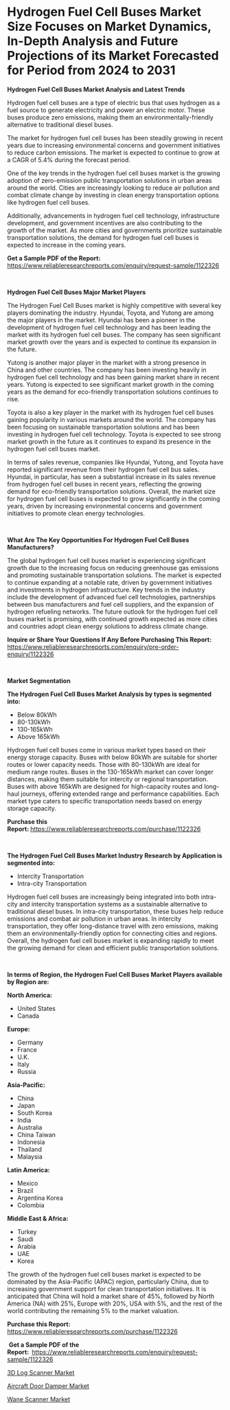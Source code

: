 <p><h1>Hydrogen Fuel Cell Buses Market Size Focuses on Market Dynamics, In-Depth Analysis and Future Projections of its Market Forecasted for Period from 2024 to 2031</h1></p><p><strong>Hydrogen Fuel Cell Buses Market Analysis and Latest Trends</strong></p>
<p><p>Hydrogen fuel cell buses are a type of electric bus that uses hydrogen as a fuel source to generate electricity and power an electric motor. These buses produce zero emissions, making them an environmentally-friendly alternative to traditional diesel buses. </p><p>The market for hydrogen fuel cell buses has been steadily growing in recent years due to increasing environmental concerns and government initiatives to reduce carbon emissions. The market is expected to continue to grow at a CAGR of 5.4% during the forecast period.</p><p>One of the key trends in the hydrogen fuel cell buses market is the growing adoption of zero-emission public transportation solutions in urban areas around the world. Cities are increasingly looking to reduce air pollution and combat climate change by investing in clean energy transportation options like hydrogen fuel cell buses.</p><p>Additionally, advancements in hydrogen fuel cell technology, infrastructure development, and government incentives are also contributing to the growth of the market. As more cities and governments prioritize sustainable transportation solutions, the demand for hydrogen fuel cell buses is expected to increase in the coming years.</p></p>
<p><strong>Get a Sample PDF of the Report:&nbsp;</strong> <a href="https://www.reliableresearchreports.com/enquiry/request-sample/1122326">https://www.reliableresearchreports.com/enquiry/request-sample/1122326</a></p>
<p>&nbsp;</p>
<p><strong>Hydrogen Fuel Cell Buses Major Market Players</strong></p>
<p><p>The Hydrogen Fuel Cell Buses market is highly competitive with several key players dominating the industry. Hyundai, Toyota, and Yutong are among the major players in the market. Hyundai has been a pioneer in the development of hydrogen fuel cell technology and has been leading the market with its hydrogen fuel cell buses. The company has seen significant market growth over the years and is expected to continue its expansion in the future.</p><p>Yutong is another major player in the market with a strong presence in China and other countries. The company has been investing heavily in hydrogen fuel cell technology and has been gaining market share in recent years. Yutong is expected to see significant market growth in the coming years as the demand for eco-friendly transportation solutions continues to rise.</p><p>Toyota is also a key player in the market with its hydrogen fuel cell buses gaining popularity in various markets around the world. The company has been focusing on sustainable transportation solutions and has been investing in hydrogen fuel cell technology. Toyota is expected to see strong market growth in the future as it continues to expand its presence in the hydrogen fuel cell buses market.</p><p>In terms of sales revenue, companies like Hyundai, Yutong, and Toyota have reported significant revenue from their hydrogen fuel cell bus sales. Hyundai, in particular, has seen a substantial increase in its sales revenue from hydrogen fuel cell buses in recent years, reflecting the growing demand for eco-friendly transportation solutions. Overall, the market size for hydrogen fuel cell buses is expected to grow significantly in the coming years, driven by increasing environmental concerns and government initiatives to promote clean energy technologies.</p></p>
<p>&nbsp;</p>
<p><strong>What Are The Key Opportunities For Hydrogen Fuel Cell Buses Manufacturers?</strong></p>
<p><p>The global hydrogen fuel cell buses market is experiencing significant growth due to the increasing focus on reducing greenhouse gas emissions and promoting sustainable transportation solutions. The market is expected to continue expanding at a notable rate, driven by government initiatives and investments in hydrogen infrastructure. Key trends in the industry include the development of advanced fuel cell technologies, partnerships between bus manufacturers and fuel cell suppliers, and the expansion of hydrogen refueling networks. The future outlook for the hydrogen fuel cell buses market is promising, with continued growth expected as more cities and countries adopt clean energy solutions to address climate change.</p></p>
<p><strong>Inquire or Share Your Questions If Any Before Purchasing This Report:</strong> <a href="https://www.reliableresearchreports.com/enquiry/pre-order-enquiry/1122326">https://www.reliableresearchreports.com/enquiry/pre-order-enquiry/1122326</a></p>
<p>&nbsp;</p>
<p><strong>Market Segmentation</strong></p>
<p><strong>The Hydrogen Fuel Cell Buses Market Analysis by types is segmented into:</strong></p>
<p><ul><li>Below 80kWh</li><li>80-130kWh</li><li>130-165kWh</li><li>Above 165kWh</li></ul></p>
<p><p>Hydrogen fuel cell buses come in various market types based on their energy storage capacity. Buses with below 80kWh are suitable for shorter routes or lower capacity needs. Those with 80-130kWh are ideal for medium range routes. Buses in the 130-165kWh market can cover longer distances, making them suitable for intercity or regional transportation. Buses with above 165kWh are designed for high-capacity routes and long-haul journeys, offering extended range and performance capabilities. Each market type caters to specific transportation needs based on energy storage capacity.</p></p>
<p><strong>Purchase this Report:&nbsp;</strong><a href="https://www.reliableresearchreports.com/purchase/1122326">https://www.reliableresearchreports.com/purchase/1122326</a></p>
<p>&nbsp;</p>
<p><strong>The Hydrogen Fuel Cell Buses Market Industry Research by Application is segmented into:</strong></p>
<p><ul><li>Intercity Transportation</li><li>Intra-city Transportation</li></ul></p>
<p><p>Hydrogen fuel cell buses are increasingly being integrated into both intra-city and intercity transportation systems as a sustainable alternative to traditional diesel buses. In intra-city transportation, these buses help reduce emissions and combat air pollution in urban areas. In intercity transportation, they offer long-distance travel with zero emissions, making them an environmentally-friendly option for connecting cities and regions. Overall, the hydrogen fuel cell buses market is expanding rapidly to meet the growing demand for clean and efficient public transportation solutions.</p></p>
<p>&nbsp;</p>
<p><strong>In terms of Region, the Hydrogen Fuel Cell Buses Market Players available by Region are:</strong></p>
<p>
    <p> <strong> North America: </strong>
        <ul>
            <li>United States</li>
            <li>Canada</li>
        </ul>
        </p> 
    <p> <strong> Europe: </strong>
        <ul>
            <li>Germany</li>
            <li>France</li>
            <li>U.K.</li>
            <li>Italy</li>
            <li>Russia</li>
        </ul>
        </p> 
    <p> <strong> Asia-Pacific: </strong>
        <ul>
            <li>China</li>
            <li>Japan</li>
            <li>South Korea</li>
            <li>India</li>
            <li>Australia</li>
            <li>China Taiwan</li>
            <li>Indonesia</li>
            <li>Thailand</li>
            <li>Malaysia</li>
        </ul>
        </p> 
    <p> <strong> Latin America: </strong>
        <ul>
            <li>Mexico</li>
            <li>Brazil</li>
            <li>Argentina Korea</li>
            <li>Colombia</li>
        </ul>
        </p> 
    <p> <strong> Middle East & Africa: </strong>
        <ul>
            <li>Turkey</li>
            <li>Saudi</li>
            <li>Arabia</li>
            <li>UAE</li>
            <li>Korea</li>
        </ul>
    </p>
    </p>
<p><p>The growth of the hydrogen fuel cell buses market is expected to be dominated by the Asia-Pacific (APAC) region, particularly China, due to increasing government support for clean transportation initiatives. It is anticipated that China will hold a market share of 45%, followed by North America (NA) with 25%, Europe with 20%, USA with 5%, and the rest of the world contributing the remaining 5% to the market valuation.</p></p>
<p><strong>Purchase this Report: </strong><a href="https://www.reliableresearchreports.com/purchase/1122326">https://www.reliableresearchreports.com/purchase/1122326</a></p>
<p>&nbsp;<strong>Get a Sample PDF of the Report:&nbsp;&nbsp;</strong><a href="https://www.reliableresearchreports.com/enquiry/request-sample/1122326">https://www.reliableresearchreports.com/enquiry/request-sample/1122326</a></p>
<p><strong></strong></p>
<p><p><a href="https://view.publitas.com/reportprime-1/3d-log-scanner-market-research-report-provides-critical-insights-that-can-help-shape-business-development-and-investment-strategies/">3D Log Scanner Market</a></p><p><a href="https://view.publitas.com/reportprime-1/aircraft-door-damper-market-analysis-examines-its-scope-on-growth-opportunities-and-forecasted-trends-spanning-from-2023-to-2030/">Aircraft Door Damper Market</a></p><p><a href="https://view.publitas.com/reportprime-1/wane-scanner-market-size-2023-2030-global-industrial-analysis-key-geographical-regions-market-share-top-key-players-product-types-and-forecast-research-report/">Wane Scanner Market</a></p></p>